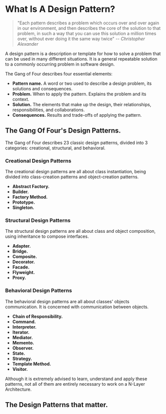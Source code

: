 # What Is A Design Pattern?


> "Each pattern describes a problem which occurs over
and over again in our environment, and then describes the core of the solution
to that problem, in such a way that you can use this solution a million times
over, without ever doing it the same way twice"
>  -- <cite>Christopher Alexander</cite>

A design pattern is a description or template for how to solve a problem that can be used in many different situations. It is a general repeatable solution to a commonly occurring problem in software design.

The Gang of Four describes four essential elements:

* **Pattern name.** A word or two used to describe a design problem, its solutions and consequences.
* **Problem.** When to apply the pattern. Explains the problem and its context.
* **Solution.** The elements that make up the design, their relationships, responsibilities, and collaborations.
* **Consequences.** Results and trade-offs of applying the pattern.

## The Gang Of Four's Design Patterns.

The Gang of Four describes 23 classic design patterns, divided into 3 categories: creational, structural, and behavioral.

### Creational Design Patterns

The creational design patterns are all about class instantiation, being divided into class-creation patterns and object-creation patterns.

* **Abstract Factory.**
* **Builder.** 
* **Factory Method.**
* **Prototype.**
* **Singleton.**

### Structural Design Patterns

The structural design patterns are all about class and object composition, using inheritance to compose interfaces.

* **Adapter.** 
* **Bridge.**
* **Composite.**
* **Decorator.**
* **Facade.**
* **Flyweight.**
* **Proxy.**

### Behavioral Design Patterns

The behavioral design patterns are all about classes' objects communication. It is concerned with communication between objects.

* **Chain of Responsibility.**
* **Command.**
* **Interpreter.**
* **Iterator.**
* **Mediator.**
* **Memento.** 
* **Observer.**
* **State.**
* **Strategy.**
* **Template Method.**
* **Visitor.**

Although it is extremely advised to learn, understand and apply these patterns, not all of them are entirely necessary to work on a N-Layer Architecture.

## The Design Patterns that matter.




